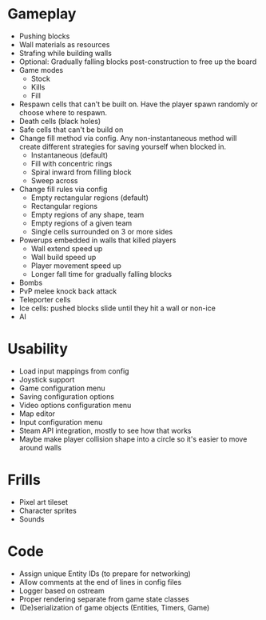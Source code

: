 # Gameplay
* Pushing blocks
* Wall materials as resources
* Strafing while building walls
* Optional: Gradually falling blocks post-construction to free up the board
* Game modes
  * Stock
  * Kills
  * Fill
* Respawn cells that can't be built on. Have the player spawn randomly or
  choose where to respawn.
* Death cells (black holes)
* Safe cells that can't be build on
* Change fill method via config. Any non-instantaneous method will create
  different strategies for saving yourself when blocked in.
  * Instantaneous (default)
  * Fill with concentric rings
  * Spiral inward from filling block
  * Sweep across
* Change fill rules via config
  * Empty rectangular regions (default)
  * Rectangular regions
  * Empty regions of any shape, team
  * Empty regions of a given team
  * Single cells surrounded on 3 or more sides
* Powerups embedded in walls that killed players
  * Wall extend speed up
  * Wall build speed up
  * Player movement speed up
  * Longer fall time for gradually falling blocks
* Bombs
* PvP melee knock back attack
* Teleporter cells
* Ice cells: pushed blocks slide until they hit a wall or non-ice
* AI

# Usability
* Load input mappings from config
* Joystick support
* Game configuration menu
* Saving configuration options
* Video options configuration menu
* Map editor
* Input configuration menu
* Steam API integration, mostly to see how that works
* Maybe make player collision shape into a circle so it's easier to move around walls

# Frills
* Pixel art tileset
* Character sprites
* Sounds

# Code 
* Assign unique Entity IDs (to prepare for networking)
* Allow comments at the end of lines in config files
* Logger based on ostream
* Proper rendering separate from game state classes
* (De)serialization of game objects (Entities, Timers, Game)